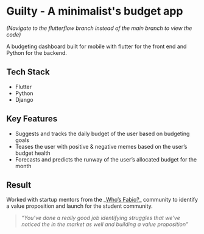 # Guilty - A minimalist's budget app

_(Navigate to the flutterflow branch instead of the main branch to view the code)_

A budgeting dashboard built for mobile with flutter for the front end and Python for the backend.

## Tech Stack

- Flutter
- Python
- Django

## Key Features

- Suggests and tracks the daily budget of the user based on budgeting goals
- Teases the user with positive & negative memes based on the user’s budget health
- Forecasts and predicts the runway of the user’s allocated budget for the month

## Result

Worked with startup mentors from the _[Who’s Fabio?_](https://www.whosfabio.com) community to identify a value proposition and launch for the student community.

> _“You’ve done a really good job identifying struggles that we’ve noticed the in the market as well and building a value proposition”_
